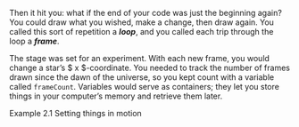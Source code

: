<p class="main-text small-text">
    Then it hit you: what if the end of your code was just the beginning again? You could draw what you wished, make a change, then draw again. You called this sort of repetition a <strong><em>loop</em></strong>, and you called each trip through the loop a <strong><em>frame</em></strong>.
</p>
<p class="main-text small-text">
    The stage was set for an experiment. With each new frame, you would change a star’s $ x $-coordinate. You needed to track the number of frames drawn since the dawn of the universe, so you kept count with a variable called <code>frameCount</code>. Variables would serve as containers; they let you store things in your computer’s memory and retrieve them later.
</p>
<p class="main-text small-text">Example 2.1 Setting things in motion</p>
<script type="text/p5" data-autoplay src="/sketches/chapter-2/in-motion.js"></script>